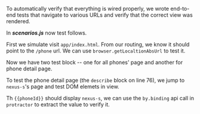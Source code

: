 To automatically verify that everything is wired properly, we wrote end-to-end tests that 
navigate to various URLs and verify that the correct view was rendered.

In ***scenarios.js*** now test follows.

First we simulate visit `app/index.html`. From our routing, we know it should point to the `/phone` url. 
We can use `browser.getLocaltionAbsUrl` to test it.

Now we have two test block -- one for all phones' page and another for phone detail page.

To test the phone detail page (the `describe` block on line 76), we jump to `nexus-s`'s page and test DOM elemets in view. 

Th `{{phoneId}}` should display `nexus-s`, we can use the `by.binding` api call in `protractor` to extract the value to verify it.
